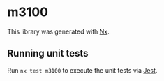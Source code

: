 # m3100

This library was generated with [Nx](https://nx.dev).

## Running unit tests

Run `nx test m3100` to execute the unit tests via [Jest](https://jestjs.io).
